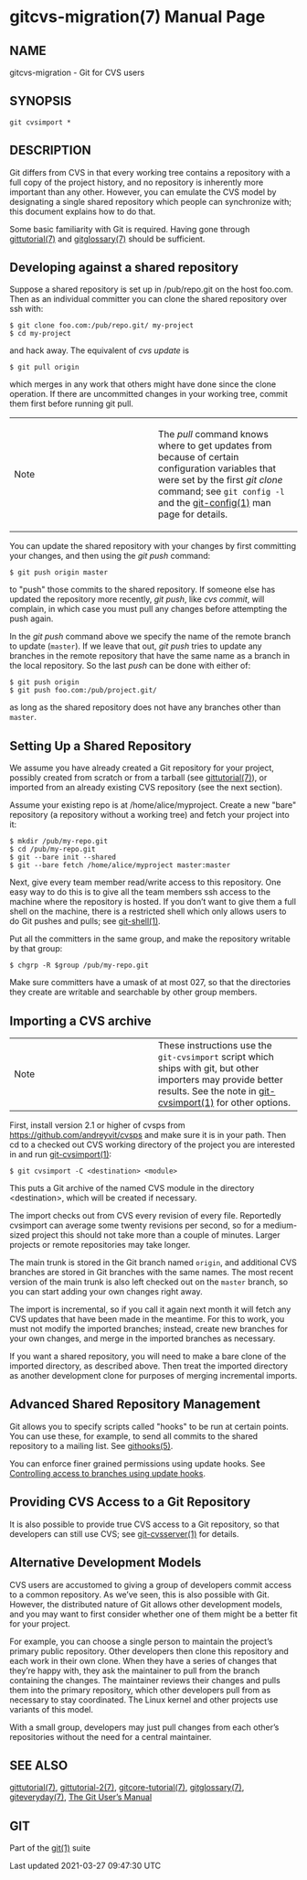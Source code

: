 gitcvs-migration(7) Manual Page
===============================

NAME
----

gitcvs-migration - Git for CVS users

SYNOPSIS
--------

    git cvsimport *

DESCRIPTION
-----------

Git differs from CVS in that every working tree contains a repository with a full copy of the project history, and no repository is inherently more important than any other. However, you can emulate the CVS model by designating a single shared repository which people can synchronize with; this document explains how to do that.

Some basic familiarity with Git is required. Having gone through [gittutorial(7)](gittutorial.html) and [gitglossary(7)](gitglossary.html) should be sufficient.

Developing against a shared repository
--------------------------------------

Suppose a shared repository is set up in /pub/repo.git on the host foo.com. Then as an individual committer you can clone the shared repository over ssh with:

    $ git clone foo.com:/pub/repo.git/ my-project
    $ cd my-project

and hack away. The equivalent of *cvs update* is

    $ git pull origin

which merges in any work that others might have done since the clone operation. If there are uncommitted changes in your working tree, commit them first before running git pull.

<table><colgroup><col style="width: 50%" /><col style="width: 50%" /></colgroup><tbody><tr class="odd"><td><div class="title">Note</div></td><td><div class="paragraph"><p>The <em>pull</em> command knows where to get updates from because of certain configuration variables that were set by the first <em>git clone</em> command; see <code>git config -l</code> and the <a href="git-config.html">git-config(1)</a> man page for details.</p></div></td></tr></tbody></table>

You can update the shared repository with your changes by first committing your changes, and then using the *git push* command:

    $ git push origin master

to "push" those commits to the shared repository. If someone else has updated the repository more recently, *git push*, like *cvs commit*, will complain, in which case you must pull any changes before attempting the push again.

In the *git push* command above we specify the name of the remote branch to update (`master`). If we leave that out, *git push* tries to update any branches in the remote repository that have the same name as a branch in the local repository. So the last *push* can be done with either of:

    $ git push origin
    $ git push foo.com:/pub/project.git/

as long as the shared repository does not have any branches other than `master`.

Setting Up a Shared Repository
------------------------------

We assume you have already created a Git repository for your project, possibly created from scratch or from a tarball (see [gittutorial(7)](gittutorial.html)), or imported from an already existing CVS repository (see the next section).

Assume your existing repo is at /home/alice/myproject. Create a new "bare" repository (a repository without a working tree) and fetch your project into it:

    $ mkdir /pub/my-repo.git
    $ cd /pub/my-repo.git
    $ git --bare init --shared
    $ git --bare fetch /home/alice/myproject master:master

Next, give every team member read/write access to this repository. One easy way to do this is to give all the team members ssh access to the machine where the repository is hosted. If you don’t want to give them a full shell on the machine, there is a restricted shell which only allows users to do Git pushes and pulls; see [git-shell(1)](git-shell.html).

Put all the committers in the same group, and make the repository writable by that group:

    $ chgrp -R $group /pub/my-repo.git

Make sure committers have a umask of at most 027, so that the directories they create are writable and searchable by other group members.

Importing a CVS archive
-----------------------

<table><colgroup><col style="width: 50%" /><col style="width: 50%" /></colgroup><tbody><tr class="odd"><td><div class="title">Note</div></td><td>These instructions use the <code>git-cvsimport</code> script which ships with git, but other importers may provide better results. See the note in <a href="git-cvsimport.html">git-cvsimport(1)</a> for other options.</td></tr></tbody></table>

First, install version 2.1 or higher of cvsps from <https://github.com/andreyvit/cvsps> and make sure it is in your path. Then cd to a checked out CVS working directory of the project you are interested in and run [git-cvsimport(1)](git-cvsimport.html):

    $ git cvsimport -C <destination> <module>

This puts a Git archive of the named CVS module in the directory &lt;destination&gt;, which will be created if necessary.

The import checks out from CVS every revision of every file. Reportedly cvsimport can average some twenty revisions per second, so for a medium-sized project this should not take more than a couple of minutes. Larger projects or remote repositories may take longer.

The main trunk is stored in the Git branch named `origin`, and additional CVS branches are stored in Git branches with the same names. The most recent version of the main trunk is also left checked out on the `master` branch, so you can start adding your own changes right away.

The import is incremental, so if you call it again next month it will fetch any CVS updates that have been made in the meantime. For this to work, you must not modify the imported branches; instead, create new branches for your own changes, and merge in the imported branches as necessary.

If you want a shared repository, you will need to make a bare clone of the imported directory, as described above. Then treat the imported directory as another development clone for purposes of merging incremental imports.

Advanced Shared Repository Management
-------------------------------------

Git allows you to specify scripts called "hooks" to be run at certain points. You can use these, for example, to send all commits to the shared repository to a mailing list. See [githooks(5)](githooks.html).

You can enforce finer grained permissions using update hooks. See [Controlling access to branches using update hooks](howto/update-hook-example.html).

Providing CVS Access to a Git Repository
----------------------------------------

It is also possible to provide true CVS access to a Git repository, so that developers can still use CVS; see [git-cvsserver(1)](git-cvsserver.html) for details.

Alternative Development Models
------------------------------

CVS users are accustomed to giving a group of developers commit access to a common repository. As we’ve seen, this is also possible with Git. However, the distributed nature of Git allows other development models, and you may want to first consider whether one of them might be a better fit for your project.

For example, you can choose a single person to maintain the project’s primary public repository. Other developers then clone this repository and each work in their own clone. When they have a series of changes that they’re happy with, they ask the maintainer to pull from the branch containing the changes. The maintainer reviews their changes and pulls them into the primary repository, which other developers pull from as necessary to stay coordinated. The Linux kernel and other projects use variants of this model.

With a small group, developers may just pull changes from each other’s repositories without the need for a central maintainer.

SEE ALSO
--------

[gittutorial(7)](gittutorial.html), [gittutorial-2(7)](gittutorial-2.html), [gitcore-tutorial(7)](gitcore-tutorial.html), [gitglossary(7)](gitglossary.html), [giteveryday(7)](giteveryday.html), [The Git User’s Manual](user-manual.html)

GIT
---

Part of the [git(1)](git.html) suite

Last updated 2021-03-27 09:47:30 UTC
